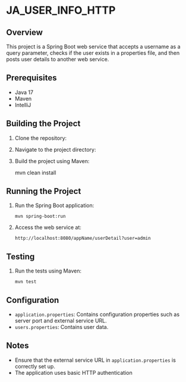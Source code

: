 # JA_USER_INFO_HTTP

## Overview
This project is a Spring Boot web service that accepts a username as a query parameter, checks if the user exists in a properties file, and then posts user details to another web service.

## Prerequisites
- Java 17  
- Maven
-  IntelliJ

## Building the Project
1. Clone the repository:
    
2. Navigate to the project directory:
     
3. Build the project using Maven:
    
    mvn clean install
     

## Running the Project
1. Run the Spring Boot application:
    ```
    mvn spring-boot:run
    ```
2. Access the web service at:
    ```
    http://localhost:8080/appName/userDetail?user=admin
    ```

## Testing
1. Run the tests using Maven:
    ```
    mvn test
    ```

## Configuration
- `application.properties`: Contains configuration properties such as server port and external service URL.
- `users.properties`: Contains user data.

## Notes
- Ensure that the external service URL in `application.properties` is correctly set up.
- The application uses basic HTTP authentication  
